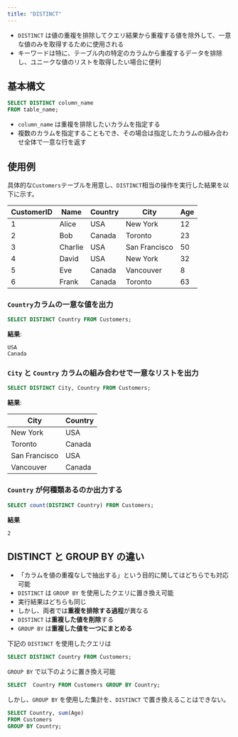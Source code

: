 ```yaml
---
title: "DISTINCT"
---
```


- `DISTINCT` は値の重複を排除してクエリ結果から重複する値を除外して、一意な値のみを取得するために使用される
- キーワードは特に、テーブル内の特定のカラムから重複するデータを排除し、ユニークな値のリストを取得したい場合に便利

## 基本構文

```sql
SELECT DISTINCT column_name
FROM table_name;
```

- `column_name` は重複を排除したいカラムを指定する
- 複数のカラムを指定することもでき、その場合は指定したカラムの組み合わせ全体で一意な行を返す

## 使用例

具体的な`Customers`テーブルを用意し、`DISTINCT`相当の操作を実行した結果を以下に示す。

| CustomerID | Name    | Country | City          | Age |
| ---------- | ------- | ------- | ------------- | --- |
| 1          | Alice   | USA     | New York      | 12  |
| 2          | Bob     | Canada  | Toronto       | 23  |
| 3          | Charlie | USA     | San Francisco | 50  |
| 4          | David   | USA     | New York      | 32  |
| 5          | Eve     | Canada  | Vancouver     | 8   |
| 6          | Frank   | Canada  | Toronto       | 63  |

### `Country`カラムの一意な値を出力

```sql
SELECT DISTINCT Country FROM Customers;
```

**結果**:

```
USA
Canada
```

### `City` と `Country` カラムの組み合わせで一意なリストを出力

```sql
SELECT DISTINCT City, Country FROM Customers;
```

**結果**:

| City          | Country |
| ------------- | ------- |
| New York      | USA     |
| Toronto       | Canada  |
| San Francisco | USA     |
| Vancouver     | Canada  |

### `Country` が何種類あるのか出力する

```sql
SELECT count(DISTINCT Country) FROM Customers;
```

**結果**

```
2
```

## DISTINCT と GROUP BY の違い

- 「カラムを値の重複なしで抽出する」という目的に関してはどちらでも対応可能
- `DISTINCT` は `GROUP BY` を使用したクエリに置き換え可能
- 実行結果はどちらも同じ
- しかし、両者では**重複を排除する過程**が異なる
- `DISTINCT` は**重複した値を削除**する
- `GROUP BY` は**重複した値を一つにまとめる**

下記の `DISTINCT` を使用したクエリは

```sql
SELECT DISTINCT Country FROM Customers;
```

`GROUP BY` で以下のように置き換え可能

```sql
SELECT  Country FROM Customers GROUP BY Country;
```

しかし、`GROUP BY` を使用した集計を、`DISTINCT` で置き換えることはできない。

```sql
SELECT Country, sum(Age)
FROM Customers
GROUP BY Country;
```
